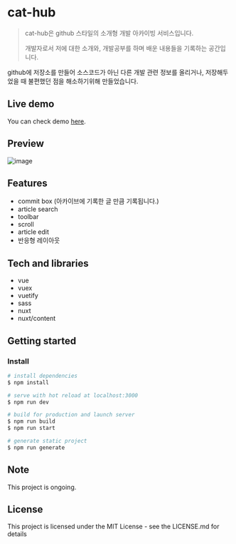 # cat-hub

> cat-hub은 github 스타일의 소개형 개발 아카이빙 서비스입니다.
>
> 개발자로서 저에 대한 소개와, 개발공부를 하며 배운 내용들을 기록하는 공간입니다.

github에 저장소를 만들어 소스코드가 아닌 다른 개발 관련 정보를 올리거나, 저장해두었을 때 불편했던 점을 해소하기위해 만들었습니다.

## Live demo

You can check demo [here](https://morethanmin.github.io/cat-hub/).

## Preview

![image](https://user-images.githubusercontent.com/72514247/124062390-9f115080-da6b-11eb-990c-ea9fe0b887ba.png)

## Features

- commit box (아카이브에 기록한 글 만큼 기록됩니다.)
- article search
- toolbar
- scroll
- article edit
- 반응형 레이아웃

## Tech and libraries

- vue
- vuex
- vuetify
- sass
- nuxt
- nuxt/content

## Getting started

### Install

```bash
# install dependencies
$ npm install

# serve with hot reload at localhost:3000
$ npm run dev

# build for production and launch server
$ npm run build
$ npm run start

# generate static project
$ npm run generate
```

## Note

This project is ongoing.

## License

This project is licensed under the MIT License - see the LICENSE.md for details
